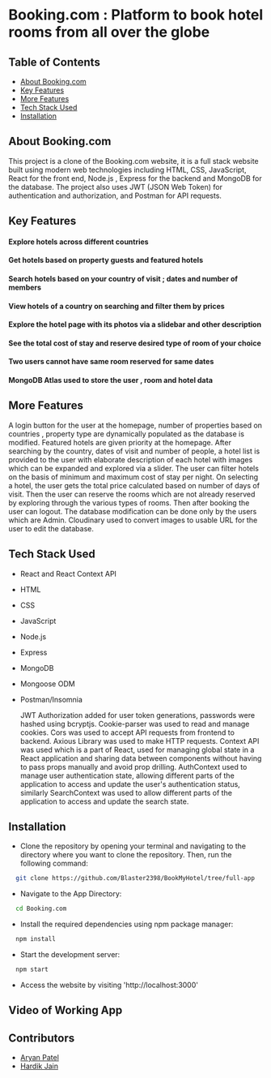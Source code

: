 # Booking.com : Platform to book hotel rooms from all over the globe

## Table of Contents
* [About Booking.com](#About-Booking.com)
* [Key Features](#key-features)
* [More Features](#more-features)
* [Tech Stack Used](#tech-stack-used)
* [Installation](#installation)


## About Booking.com
This project is a clone of the Booking.com website, it is a full stack website built using modern web technologies including HTML, CSS, JavaScript, React for the front end, Node.js , Express for the backend and MongoDB for the database. The project also uses JWT (JSON Web Token) for authentication and authorization, and Postman for API requests.

## Key Features


#### Explore hotels across different countries

#### Get hotels based on property guests and featured hotels

#### Search hotels based on your country of visit ; dates and number of members

#### View hotels of a country on searching and filter them by prices

#### Explore the hotel page with its photos via a slidebar and other description

#### See the total cost of stay and reserve desired type of room of your choice

#### Two users cannot have same room reserved for same dates

#### MongoDB Atlas used to store the user , room and hotel data

## More Features

A login button for the user at the homepage, number of properties based on countries , property type are dynamically populated as the database is modified. Featured hotels are given priority at the homepage. After searching by the country, dates of visit and number of people, a hotel list is provided to the user with elaborate description of each hotel with images which can be expanded and explored via a slider. The user can filter hotels on the basis of minimum and maximum cost of stay per night. On selecting a hotel, the user gets the total price calculated based on number of days of visit. Then the user can reserve the rooms which are not already reserved by exploring through the various types of rooms. Then after booking the user can logout. The database modification can be done only by the users which are Admin. Cloudinary used to convert images to usable URL for the user to edit the database.

## Tech Stack Used
- React and React Context API
- HTML
- CSS
- JavaScript
- Node.js
- Express
- MongoDB
- Mongoose ODM
- Postman/Insomnia

  JWT Authorization added for user token generations, passwords were hashed using bcryptjs. Cookie-parser was used to read and manage cookies. Cors was used to accept API requests from frontend to backend. Axious Library was used to make HTTP requests. Context API was used which is a part of React, used for managing global state in a React application and sharing data between components without having to pass props manually and avoid prop drilling. AuthContext used to manage user authentication state, allowing different parts of the application to access and update the user's authentication status, similarly SearchContext was used to allow different parts of the application to access and update the search state.

## Installation

- Clone the repository by opening your terminal and navigating to the directory where you want to clone the repository. Then, run the following command:
```bash
  git clone https://github.com/Blaster2398/BookMyHotel/tree/full-app
```

- Navigate to the App Directory:
```bash
  cd Booking.com
```

- Install the required dependencies using npm package manager:
```bash
  npm install
```

- Start the development server:
```bash
  npm start
```
- Access the website by visiting 'http://localhost:3000'

  
## Video of Working App

<!--https://github.com/Blaster2398/BookMyHotel/assets/133494008/a50fb6a6-f00c-4e7c-943f-8fdbb422543c
-->


## Contributors

- [Aryan Patel](https://github.com/Blaster2398)
- [Hardik Jain](https://github.com/HardikJainGit)


